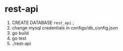 # rest-api

1. CREATE DATABASE `rest_api`   ;
2. change mysql credentials in configs/db_config.json
3. go build
4. go test
5. ./rest-api
